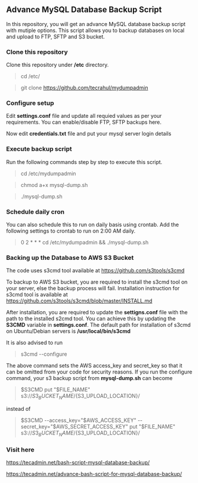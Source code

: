 ## Advance MySQL Database Backup Script

In this repository, you will get an advance MySQL database backup script with mutiple options. This script allows you to backup databases on local and upload to FTP, SFTP and S3 bucket. 

### Clone this repository

Clone this repository under **/etc** directory.

> cd /etc/

> git clone https://github.com/tecrahul/mydumpadmin


### Configure setup

Edit **settings.conf** file and update all requied values as per your requirements. You can enable/disable FTP, SFTP backups here.

Now edit **credentials.txt** file and put your mysql server login details




### Execute backup script

Run the following commands step by step to execute this script.

> cd /etc/mydumpadmin

> chmod a+x mysql-dump.sh

> ./mysql-dump.sh


### Schedule daily cron

You can also schedule this to run on daily basis using crontab. Add the following settings to crontab to run on 2:00 AM daily.

> 0 2 * * * cd /etc/mydumpadmin && ./mysql-dump.sh


### Backing up the Database to AWS S3 Bucket

The code uses s3cmd tool available at https://github.com/s3tools/s3cmd

To backup to AWS S3 bucket, you are required to install the s3cmd tool on your server, else the backup process will fail. Installation instruction for s3cmd tool is available at https://github.com/s3tools/s3cmd/blob/master/INSTALL.md

After installation, you are required to update the **settigns.conf** file with the path to the installed s2cmd tool. You can achieve this by updating the **S3CMD** variable in **settings.conf**. The default path for installation of s3cmd on Ubuntu/Debian servers is **/usr/local/bin/s3cmd**

It is also advised to run 

> s3cmd --configure

The above command sets the AWS access_key and secret_key so that it can be omitted from your code for security reasons. If you run the configure command, your s3 backup script from **mysql-dump.sh** can become

> $S3CMD put "$FILE_NAME" s3://${S3_BUCKET_NAME}/${S3_UPLOAD_LOCATION}/

instead of 

> $S3CMD --access_key="$AWS_ACCESS_KEY" --secret_key="$AWS_SECRET_ACCESS_KEY" put "$FILE_NAME" s3://${S3_BUCKET_NAME}/${S3_UPLOAD_LOCATION}/


### Visit here
https://tecadmin.net/bash-script-mysql-database-backup/

https://tecadmin.net/advance-bash-script-for-mysql-database-backup/
